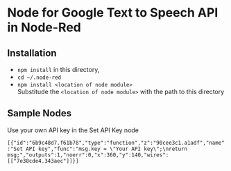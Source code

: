 # Node for Google Text to Speech API in Node-Red

## Installation
* `npm install` in this directory,
* `cd ~/.node-red`
* `npm install <location of node module>` <br />
Substitude the `<location of node module>` with the path to this directory

## Sample Nodes

Use your own API key in the Set API Key node <br />

`[{"id":"6b9c48d7.f61b78","type":"function","z":"90cee3c1.a1adf","name":"Set API key","func":"msg.key = \"Your API key\";\nreturn msg;","outputs":1,"noerr":0,"x":360,"y":140,"wires":[["7e38cde4.343aec"]]}]`

